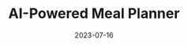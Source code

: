 ---
title: "AI-Powered Meal Planner"
date: "2023-07-16"
summary: "A personalized meal planner that generates recipes based on ingredients you have at home."
featured: true
external_link: "https://coda.io/@katon-p/personalized-meal-planner-with-ai-template"
image:
  caption: ""
---